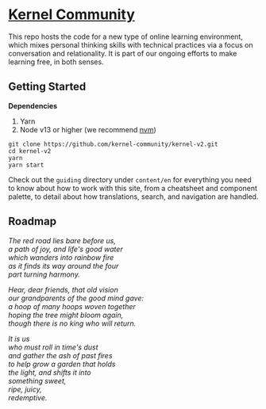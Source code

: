 # [Kernel Community](https://kernel.community)

This repo hosts the code for a new type of online learning environment, which mixes personal thinking skills with technical practices via a focus on conversation and relationality. It is part of our ongoing efforts to make learning free, in both senses.

## Getting Started

**Dependencies**

1. Yarn
2. Node v13 or higher (we recommend [nvm](https://github.com/nvm-sh/nvm))

```
git clone https://github.com/kernel-community/kernel-v2.git
cd kernel-v2
yarn
yarn start
```

Check out the `guiding` directory under `content/en` for everything you need to know about how to work with this site, from a cheatsheet and component palette, to detail about how translations, search, and navigation are handled.

## Roadmap

_The red road lies bare before us,_  
_a path of joy, and life's good water_  
_which wanders into rainbow fire_  
_as it finds its way around the four_    
_part turning harmony._  
  
_Hear, dear friends, that old vision_  
_our grandparents of the good mind gave:_  
_a hoop of many hoops woven together_  
_hoping the tree might bloom again,_  
_though there is no king who will return._  
  
_It is us_  
_who must roll in time's dust_  
_and gather the ash of past fires_  
_to help grow a garden that holds_  
_the light, and shifts it into_  
_something sweet,_  
_ripe, juicy,_  
_redemptive._  